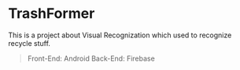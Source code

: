 # TrashFormer
This is a project about Visual Recognization which used to recognize recycle stuff.
<br>
>Front-End: Android
>Back-End: Firebase